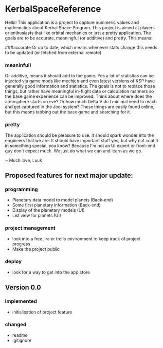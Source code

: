 # KerbalSpaceReference

Hello! This application is a project to capture nummeric values and mathematics about Kerbal Space Program. This project is aimed at players or enthusiasts that like
orbital mechanics or just a pretty application. The goals are to be accurate, meaningful (or additive) and pretty. This means:

###accurate
Or up to date, which means whenever stats change this needs to be updated (or fetched from external remote)

### meaninfull
Or additive, means it should add to the game. Yes a lot of statistics can be injected via game mods like mechjeb and even latest versions of KSP have generally good information and statistics.
The goals is not to replace those things, but rather have meaningful in-flight data or calculation manners so the base game experience can be improved. Think about where does the atmosphere starts
on eve? Or how much Delta V do I minimal need to reach and get captured in the Jool system? These things are easily found online, but this means tabbing out the base game and searching for it.

### pretty
The application should be pleasure to use. It should spark wonder into the engineers that we are. It should have important stuff yes, but why not coat it in something special, you know?
Because I'm not an UI expert or front-end guy don't expect much. We just do what we can and learn as we go.


~ Much love, Luuk



## Proposed features for next major update:

### programming
- Planetary data model to model planets (Back-end)
- Some first planetary information (Back-end)
- Display of the planetary models (UI)
- List view for planets (UI)

### project management
- look into a free jira or trello environment to keep track of project progress
- Make the project public

### deploy
- look for a way to get into the app store

## Version 0.0
### implemented
- initialisation of project feature
### changed
- readme
- .gitignore